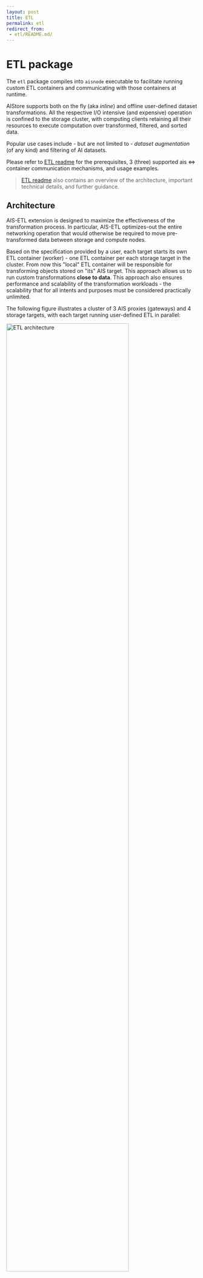 ```yaml
---
layout: post
title: ETL
permalink: etl
redirect_from:
 - etl/README.md/
---
```


# ETL package

The `etl` package compiles into `aisnode` executable to facilitate running custom ETL containers and communicating with those containers at runtime.

AIStore supports both on the fly (aka *inline*) and offline user-defined dataset transformations. All the respective I/O intensive (and expensive) operation is confined to the storage cluster, with computing clients retaining all their resources to execute computation over transformed, filtered, and sorted data.

Popular use cases include - but are not limited to - *dataset augmentation* (of any kind) and filtering of AI datasets.

Please refer to [ETL readme](/docs/etl.md) for the prerequisites, 3 (three) supported ais <=> container communication mechanisms, and usage examples.

> [ETL readme](/docs/etl.md) also contains an overview of the architecture, important technical details, and further guidance.

## Architecture

AIS-ETL extension is designed to maximize the effectiveness of the transformation process. In particular, AIS-ETL optimizes-out the entire networking operation that would otherwise be required to move pre-transformed data between storage and compute nodes.

Based on the specification provided by a user, each target starts its own ETL container (worker) - one ETL container per each storage target in the cluster. From now this "local" ETL container will be responsible for transforming objects stored on "its" AIS target. This approach allows us to run custom transformations **close to data**. This approach also ensures performance and scalability of the transformation workloads - the scalability that for all intents and purposes must be considered practically unlimited.

The following figure illustrates a cluster of 3 AIS proxies (gateways) and 4 storage targets, with each target running user-defined ETL in parallel:

<img src="/aistore/docs/images/etl-arch.png" alt="ETL architecture" width="80%">

## Management and Benchmarking
- [AIS CLI](/cmd/cli/resources/etl.md) includes commands to start, stop, and monitor ETL at runtime.
- [AIS Loader](/bench/aisloader/README.md) has been extended to benchmark and stress test AIS clusters by running a number of pre-defined transformations that we include with the source code.

For more information and details, please refer to [ETL readme](/docs/etl.md).

